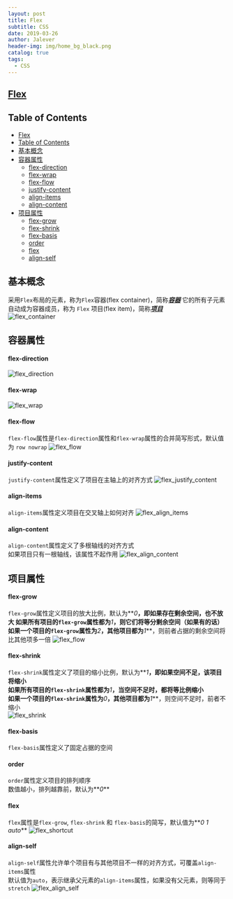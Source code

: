```yaml
---
layout: post
title: Flex
subtitle: CSS
date: 2019-03-26
author: Jalever
header-img: img/home_bg_black.png
catalog: true
tags:
  - CSS
---
```



[Flex](https://www.yuque.com/jalever/pe7v01/gax63i)
---
## Table of Contents
- [Flex](#flex)
- [Table of Contents](#table-of-contents)
- [基本概念](#%E5%9F%BA%E6%9C%AC%E6%A6%82%E5%BF%B5)
- [容器属性](#%E5%AE%B9%E5%99%A8%E5%B1%9E%E6%80%A7)
    - [flex-direction](#flex-direction)
    - [flex-wrap](#flex-wrap)
    - [flex-flow](#flex-flow)
    - [justify-content](#justify-content)
    - [align-items](#align-items)
    - [align-content](#align-content)
- [项目属性](#%E9%A1%B9%E7%9B%AE%E5%B1%9E%E6%80%A7)
    - [flex-grow](#flex-grow)
    - [flex-shrink](#flex-shrink)
    - [flex-basis](#flex-basis)
    - [order](#order)
    - [flex](#flex)
    - [align-self](#align-self)

## 基本概念

采用`Flex`布局的元素，称为`Flex`容器&#40;flex container&#41;，简称<ins>**_容器_**</ins>
它的所有子元素自动成为容器成员，称为 `Flex` 项目&#40;flex item&#41;，简称<ins>**_项目_**</ins><br/>
![flex_container](https://github.com/Jalever/jalever.github.io/blob/master/img/post_20190326_flex_container.png)

## 容器属性

#### flex-direction

![flex_direction](https://www.yuque.com/jalever/ygv7a6/794594)

#### flex-wrap

![flex_wrap](https://github.com/Jalever/jalever.github.io/blob/master/img/post_20190326_flex_wrap.png)

#### flex-flow

`flex-flow`属性是`flex-direction`属性和`flex-wrap`属性的合并简写形式，默认值为 `row nowrap`
![flex_flow](https://github.com/Jalever/jalever.github.io/blob/master/img/post_20190326_flex_flow.png)

#### justify-content

`justify-content`属性定义了项目在主轴上的对齐方式
![flex_justify_content](https://github.com/Jalever/jalever.github.io/blob/master/img/post_20190326_flex_justify_content.png)

#### align-items

`align-items`属性定义项目在交叉轴上如何对齐
![flex_align_items](https://github.com/Jalever/jalever.github.io/blob/master/img/post_20190326_flex_align_items.png)

#### align-content

`align-content`属性定义了多根轴线的对齐方式<br/>
如果项目只有一根轴线，该属性不起作用
![flex_align_content](https://github.com/Jalever/jalever.github.io/blob/master/img/post_20190326_flex_align_content.png)

## 项目属性

#### flex-grow

`flex-grow`属性定义项目的放大比例，默认为**_0_**，即如果存在剩余空间，也不放大
如果所有项目的`flex-grow`属性都为**_1_**，则它们将等分剩余空间（如果有的话）
如果一个项目的`flex-grow`属性为**_2_**，其他项目都为**_1_**，则前者占据的剩余空间将比其他项多一倍
![flex_flow](https://github.com/Jalever/jalever.github.io/blob/master/img/post_20190326_flex_flow.png)

#### flex-shrink

`flex-shrink`属性定义了项目的缩小比例，默认为**_1_**，即如果空间不足，该项目将缩小<br/>
如果所有项目的`flex-shrink`属性都为**_1_**，当空间不足时，都将等比例缩小<br/>
如果一个项目的`flex-shrink`属性为**_0_**，其他项目都为**_1_**，则空间不足时，前者不缩小<br/>
![flex_shrink](https://github.com/Jalever/jalever.github.io/blob/master/img/post_20190326_flex_shrink.png)

#### flex-basis

`flex-basis`属性定义了固定占据的空间

#### order

`order`属性定义项目的排列顺序<br/>
数值越小，排列越靠前，默认为**_0_**

#### flex

`flex`属性是`flex-grow`, `flex-shrink` 和 `flex-basis`的简写，默认值为**_0&#32;1&#32;auto_**
![flex_shortcut](https://github.com/Jalever/jalever.github.io/blob/master/img/post_20190326_flex_shortcut.png)

#### align-self

`align-self`属性允许单个项目有与其他项目不一样的对齐方式，可覆盖`align-items`属性<br/>
默认值为`auto`，表示继承父元素的`align-items`属性，如果没有父元素，则等同于`stretch`
![flex_align_self](https://github.com/Jalever/jalever.github.io/blob/master/img/post_20190326_flex_align_self.png)
